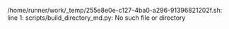 /home/runner/work/_temp/255e8e0e-c127-4ba0-a296-91396821202f.sh: line 1: scripts/build_directory_md.py: No such file or directory
